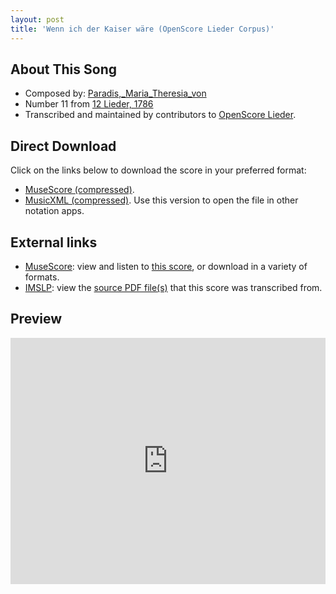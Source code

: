 ```yaml
---
layout: post
title: 'Wenn ich der Kaiser wäre (OpenScore Lieder Corpus)'
---
```


## About This Song

- Composed by: [Paradis,_Maria_Theresia_von](https://fourscoreandmore.org/openscore/lieder/Paradis,_Maria_Theresia_von)
- Number 11 from [12 Lieder, 1786](https://fourscoreandmore.org/openscore/lieder/Paradis,_Maria_Theresia_von/12_Lieder,_1786)
- Transcribed and maintained by contributors to [OpenScore Lieder].

[OpenScore Lieder]: https://musescore.com/openscore-lieder-corpus

## Direct Download

Click on the links below to download the score in your preferred format:
- [MuseScore (compressed)](https://github.com/openscore/lieder/blob/main/scores/Paradis,_Maria_Theresia_von/12_Lieder,_1786/11_Wenn_ich_der_Kaiser_wäre/lc5995576.mscz?raw=true).
- [MusicXML (compressed)](https://github.com/openscore/lieder/blob/main/scores/Paradis,_Maria_Theresia_von/12_Lieder,_1786/11_Wenn_ich_der_Kaiser_wäre/lc5995576.mxl?raw=true). Use this version to open the file in other notation apps.

## External links

- [MuseScore]: view and listen to [this score][MuseScore], or download in a variety of formats.
- [IMSLP]: view the [source PDF file(s)][IMSLP] that this score was transcribed from.

[MuseScore]: https://musescore.com/score/5995576
[IMSLP]: https://imslp.org/wiki/Special:ReverseLookup/256073

## Preview

<iframe width="100%" height="394" src="https://musescore.com/openscore-lieder-corpus/scores/5995576/embed" frameborder="0" allowfullscreen allow="autoplay; fullscreen"></iframe>
